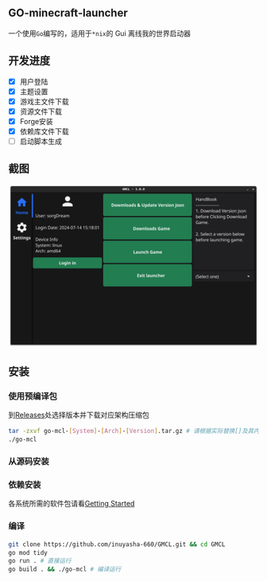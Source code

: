 ## GO-minecraft-launcher
一个使用``Go``编写的，适用于``*nix``的 Gui 离线我的世界启动器

## 开发进度
- [x] 用户登陆
- [x] 主题设置
- [x] 游戏主文件下载
- [x] 资源文件下载
- [x] Forge安装
- [x] 依赖库文件下载
- [ ] 启动脚本生成

## 截图
![Home](./Resources/GMCL-homeScreenshot.png)

## 安装

### 使用预编译包
到[Releases](https://github.com/inuyasha-660/GMCL/releases)处选择版本并下载对应架构压缩包

``````bash
tar -zxvf go-mcl-[System]-[Arch]-[Version].tar.gz # 请根据实际替换[]及其内容
./go-mcl
``````

### 从源码安装

### 依赖安装
各系统所需的软件包请看[Getting Started](https://docs.fyne.io/started/)

### 编译
``````bash
git clone https://github.com/inuyasha-660/GMCL.git && cd GMCL
go mod tidy
go run . # 直接运行
go build . && ./go-mcl # 编译运行
``````
